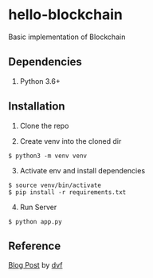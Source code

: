 # hello-blockchain
Basic implementation of Blockchain

## Dependencies
1. Python 3.6+

## Installation
1. Clone the repo

2. Create venv into the cloned dir
```
$ python3 -m venv venv
``` 

3. Activate env and install dependencies
```
$ source venv/bin/activate
$ pip install -r requirements.txt
``` 

4. Run Server
```
$ python app.py
``` 


## Reference
[Blog Post](https://hackernoon.com/learn-blockchains-by-building-one-117428612f46) by [dvf](https://github.com/dvf)